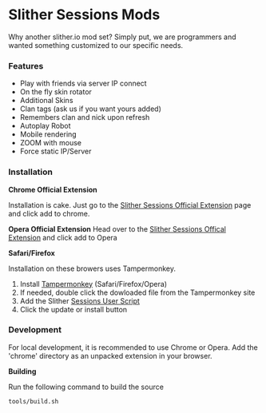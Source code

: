 # Slither Sessions Mods
Why another slither.io mod set? Simply put, we are programmers and wanted something customized to our specific needs.

### Features
* Play with friends via server IP connect
* On the fly skin rotator
* Additional Skins
* Clan tags (ask us if you want yours added)
* Remembers clan and nick upon refresh
* Autoplay Robot
* Mobile rendering
* ZOOM with mouse
* Force static IP/Server

### Installation
**Chrome Official Extension**

Installation is cake. Just go to the [Slither Sessions Official Extension](https://chrome.google.com/webstore/detail/slither-sessions/bbakonnkdadhgdlcnkfefpepeiabaacp) page and click add to chrome.

**Opera Official Extension**
Head over to the [Slither Sessions Offical Extension](https://addons.opera.com/en/extensions/details/slither-sessions/) and click add to Opera

**Safari/Firefox**

Installation on these browers uses Tampermonkey.

1. Install [Tampermonkey](https://tampermonkey.net) (Safari/Firefox/Opera)
2. If needed, double click the dowloaded file from the Tampermonkey site
3. Add the Slither [Sessions User Script](http://mods.slithersessions.com/js/slithersessions.user.js)
4. Click the update or install button

### Development
For local development, it is recommended to use Chrome or Opera. Add the 'chrome' directory as an unpacked extension in your browser.

**Building**

Run the following command to build the source

`tools/build.sh`
